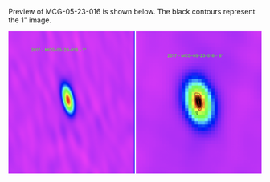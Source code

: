 Preview of MCG-05-23-016 is shown below. The black contours represent the 1" image. 

![MCG-05-23-016](MCG-05-23-016.png "MCG-05-23-016")


